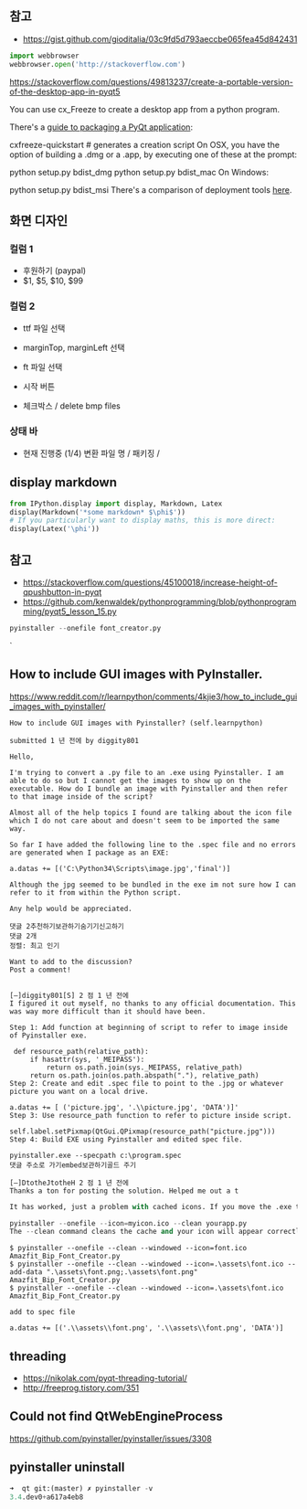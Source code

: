 ## 참고

- https://gist.github.com/gioditalia/03c9fd5d793aeccbe065fea45d842431

```python
import webbrowser
webbrowser.open('http://stackoverflow.com')
```

https://stackoverflow.com/questions/49813237/create-a-portable-version-of-the-desktop-app-in-pyqt5

You can use cx_Freeze to create a desktop app from a python program.

There's a [guide to packaging a PyQt application](https://www.smallsurething.com/a-really-simple-guide-to-packaging-your-pyqt-application-with-cx_freeze/):

cxfreeze-quickstart # generates a creation script
On OSX, you have the option of building a .dmg or a .app, by executing one of these at the prompt:

python setup.py bdist_dmg
python setup.py bdist_mac
On Windows:

python setup.py bdist_msi
There's a comparison of deployment tools [here](http://docs.python-guide.org/en/latest/shipping/freezing/).



## 화면 디자인

### 컬럼 1

- 후원하기 (paypal)
- $1, $5, $10, $99

### 컬럼 2

- ttf 파일 선택
- marginTop, marginLeft 선택
- ft  파일 선택
- 시작 버튼

- 체크박스 / delete bmp files

### 상태 바

- 현재 진행중 (1/4) 변환 파일 명 / 패키징 /


## display markdown

```python
from IPython.display import display, Markdown, Latex
display(Markdown('*some markdown* $\phi$'))
# If you particularly want to display maths, this is more direct:
display(Latex('\phi'))
```


## 참고

- https://stackoverflow.com/questions/45100018/increase-height-of-qpushbutton-in-pyqt
- https://github.com/kenwaldek/pythonprogramming/blob/pythonprogramming/pyqt5_lesson_15.py




```python
pyinstaller --onefile font_creator.py
```
`

## How to include GUI images with PyInstaller.
https://www.reddit.com/r/learnpython/comments/4kjie3/how_to_include_gui_images_with_pyinstaller/

```
How to include GUI images with Pyinstaller? (self.learnpython)

submitted 1 년 전에 by diggity801

Hello,

I'm trying to convert a .py file to an .exe using Pyinstaller. I am able to do so but I cannot get the images to show up on the executable. How do I bundle an image with Pyinstaller and then refer to that image inside of the script?

Almost all of the help topics I found are talking about the icon file which I do not care about and doesn't seem to be imported the same way.

So far I have added the following line to the .spec file and no errors are generated when I package as an EXE:

a.datas += [('C:\Python34\Scripts\image.jpg','final')]

Although the jpg seemed to be bundled in the exe im not sure how I can refer to it from within the Python script.

Any help would be appreciated.

댓글 2추천하기보관하기숨기기신고하기
댓글 2개
정렬: 최고 인기

Want to add to the discussion?
Post a comment!


[–]diggity801[S] 2 점 1 년 전에
I figured it out myself, no thanks to any official documentation. This was way more difficult than it should have been.

Step 1: Add function at beginning of script to refer to image inside of Pyinstaller exe.

 def resource_path(relative_path):
     if hasattr(sys, '_MEIPASS'):
         return os.path.join(sys._MEIPASS, relative_path)
     return os.path.join(os.path.abspath("."), relative_path)
Step 2: Create and edit .spec file to point to the .jpg or whatever picture you want on a local drive.

a.datas += [ ('picture.jpg', '.\\picture.jpg', 'DATA')]'
Step 3: Use resource_path function to refer to picture inside script.

self.label.setPixmap(QtGui.QPixmap(resource_path("picture.jpg")))
Step 4: Build EXE using Pyinstaller and edited spec file.

pyinstaller.exe --specpath c:\program.spec
댓글 주소로 가기embed보관하기골드 주기

[–]DtotheJtotheH 2 점 1 년 전에
Thanks a ton for posting the solution. Helped me out a t
```


```python
It has worked, just a problem with cached icons. If you move the .exe to another folder the icon should change. Just to be sure though rebuild using :

pyinstaller --onefile --icon=myicon.ico --clean yourapp.py
The --clean command cleans the cache and your icon will appear correctly
```

```shell
$ pyinstaller --onefile --clean --windowed --icon=font.ico Amazfit_Bip_Font_Creator.py
$ pyinstaller --onefile --clean --windowed --icon=.\assets\font.ico --add-data ".\assets\font.png;.\assets\font.png" Amazfit_Bip_Font_Creator.py
$ pyinstaller --onefile --clean --windowed --icon=.\assets\font.ico Amazfit_Bip_Font_Creator.py

add to spec file

a.datas += [('.\\assets\\font.png', '.\\assets\\font.png', 'DATA')]
```


## threading

- https://nikolak.com/pyqt-threading-tutorial/
- http://freeprog.tistory.com/351

## Could not find QtWebEngineProcess

https://github.com/pyinstaller/pyinstaller/issues/3308


## pyinstaller uninstall

```python
➜  qt git:(master) ✗ pyinstaller -v
3.4.dev0+a617a4eb8
```

